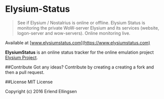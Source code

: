 # Elysium-Status
> See if Elysium / Nostalrius is online or offline. Elysium Status is monitoring the private WoW-server Elysium and its services (website, logon-server and wow-servers). Online monitoring live.

Available at [www.elysiumstatus.com](https://www.elysiumstatus.com)

**ElysiumStatus** is an online status tracker for the online emulation project [Elysium Project](http://project-elysium.org).

##Contribute
Got any ideas? Contribute by creating a creating a fork and then a pull request. 

##License
MIT License

Copyright (c) 2016 Erlend Ellingsen


